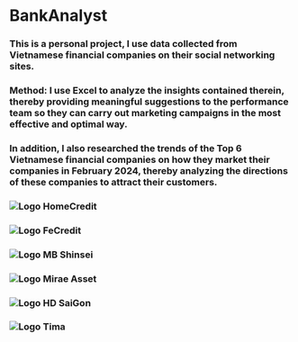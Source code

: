 # BankAnalyst

### This is a personal project, I use data collected from Vietnamese financial companies on their social networking sites.
### Method: I use Excel to analyze the insights contained therein, thereby providing meaningful suggestions to the performance team so they can carry out marketing campaigns in the most effective and optimal way.
### In addition, I also researched the trends of the Top 6 Vietnamese financial companies on how they market their companies in February 2024, thereby analyzing the directions of these companies to attract their customers.

### ![Logo HomeCredit](https://encrypted-tbn0.gstatic.com/images?q=tbn:ANd9GcT6D4CEmX-dwsTILENMcZFJCQSuiv6tShZny6u1NOgRrw&s)
### ![Logo FeCredit](https://fecredit.com.vn/wp-content/uploads/2016/11/FACEBOOK-FE-CREDIT.png)
### ![Logo MB Shinsei](https://mcredit.com.vn/content/132838575177542222_b099aacca88b62d53b9a.jpg)
### ![Logo Mirae Asset](https://cafefcdn.com/zoom/700_438/203337114487263232/2021/4/20/photo1618935503100-1618935503259646109115.png)
### ![Logo HD SaiGon](https://encrypted-tbn0.gstatic.com/images?q=tbn:ANd9GcSVOnomhU4xkcaC22-urhkSVXAhAinIfVdTbtS3rvIXzA&s)
### ![Logo Tima](https://encrypted-tbn0.gstatic.com/images?q=tbn:ANd9GcT77yI---m5TYIXnqUm7xp3Puak_1PnZFIcrYlQqPdl6g&s)

